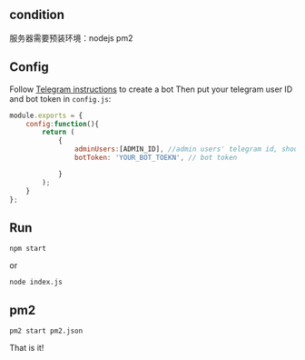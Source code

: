 ## condition
服务器需要预装环境：nodejs pm2

## Config
Follow [Telegram instructions](https://telegram.org/blog/bot-revolution) to create a bot
Then put your telegram user ID and bot token in `config.js`:
```javascript
module.exports = {
    config:function(){
        return (
            {
                adminUsers:[ADMIN_ID], //admin users' telegram id, should be numbers
                botToken: 'YOUR_BOT_TOEKN', // bot token

            }
        );
    }
};
```
## Run
```
npm start
```
or 
```
node index.js
```
## pm2
```
pm2 start pm2.json
```

That is it!

